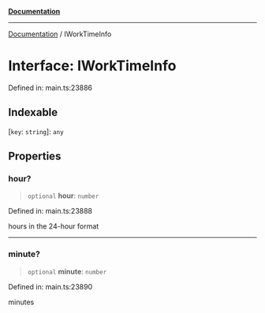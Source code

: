 [**Documentation**](../README.md)

***

[Documentation](../README.md) / IWorkTimeInfo

# Interface: IWorkTimeInfo

Defined in: main.ts:23886

## Indexable

\[`key`: `string`\]: `any`

## Properties

### hour?

> `optional` **hour**: `number`

Defined in: main.ts:23888

hours in the 24-hour format

***

### minute?

> `optional` **minute**: `number`

Defined in: main.ts:23890

minutes
